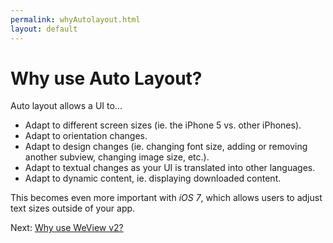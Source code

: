 ```yaml
---
permalink: whyAutolayout.html
layout: default
---
```


Why use Auto Layout?
==

<!-- TEMPLATE START -->

Auto layout allows a UI to...

* Adapt to different screen sizes (ie. the iPhone 5 vs. other iPhones).
* Adapt to orientation changes.
* Adapt to design changes (ie. changing font size, adding or removing another subview, changing image size, etc.).
* Adapt to textual changes as your UI is translated into other languages.
* Adapt to dynamic content, ie. displaying downloaded content.

This becomes even more important with _iOS 7_, which allows users to adjust text sizes outside of your app.

<!-- TEMPLATE END -->

Next\: [Why use WeView v2?](whyWeView2.html)